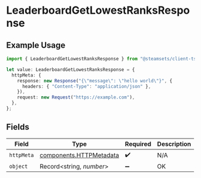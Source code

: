 # LeaderboardGetLowestRanksResponse

## Example Usage

```typescript
import { LeaderboardGetLowestRanksResponse } from "@steamsets/client-ts/models/operations";

let value: LeaderboardGetLowestRanksResponse = {
  httpMeta: {
    response: new Response("{\"message\": \"hello world\"}", {
      headers: { "Content-Type": "application/json" },
    }),
    request: new Request("https://example.com"),
  },
};
```

## Fields

| Field                                                              | Type                                                               | Required                                                           | Description                                                        |
| ------------------------------------------------------------------ | ------------------------------------------------------------------ | ------------------------------------------------------------------ | ------------------------------------------------------------------ |
| `httpMeta`                                                         | [components.HTTPMetadata](../../models/components/httpmetadata.md) | :heavy_check_mark:                                                 | N/A                                                                |
| `object`                                                           | Record<string, *number*>                                           | :heavy_minus_sign:                                                 | OK                                                                 |